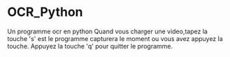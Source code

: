# OCR_Python
Un programme ocr en python
Quand vous charger une video,tapez la touche 's'  est le programme capturera le moment ou vous avez appuyez la touche.
Appuyez la touche 'q' pour quitter le programme.
